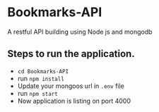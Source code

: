 # Bookmarks-API
A restful API building using Node js and mongodb

## Steps to run the application.
- `cd Bookmarks-API`
- run `npm install`
- Update your mongoos url in `.env` file
- run `npm start`
- Now application is listing on port 4000
